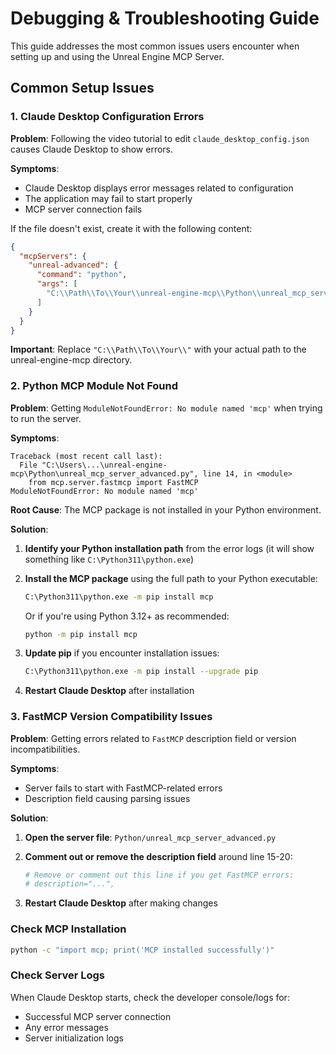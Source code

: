# Debugging & Troubleshooting Guide

This guide addresses the most common issues users encounter when setting up and using the Unreal Engine MCP Server.

## Common Setup Issues

### 1. Claude Desktop Configuration Errors

**Problem**: Following the video tutorial to edit `claude_desktop_config.json` causes Claude Desktop to show errors.

**Symptoms**:
- Claude Desktop displays error messages related to configuration
- The application may fail to start properly
- MCP server connection fails

If the file doesn't exist, create it with the following content:

```json
{
  "mcpServers": {
    "unreal-advanced": {
      "command": "python",
      "args": [
        "C:\\Path\\To\\Your\\unreal-engine-mcp\\Python\\unreal_mcp_server_advanced.py"
      ]
    }
  }
}
```

**Important**: Replace `"C:\\Path\\To\\Your\\"` with your actual path to the unreal-engine-mcp directory.

### 2. Python MCP Module Not Found

**Problem**: Getting `ModuleNotFoundError: No module named 'mcp'` when trying to run the server.

**Symptoms**:
```
Traceback (most recent call last):
  File "C:\Users\...\unreal-engine-mcp\Python\unreal_mcp_server_advanced.py", line 14, in <module>
    from mcp.server.fastmcp import FastMCP
ModuleNotFoundError: No module named 'mcp'
```

**Root Cause**: The MCP package is not installed in your Python environment.

**Solution**:

1. **Identify your Python installation path** from the error logs (it will show something like `C:\Python311\python.exe`)

2. **Install the MCP package** using the full path to your Python executable:
   ```bash
   C:\Python311\python.exe -m pip install mcp
   ```

   Or if you're using Python 3.12+ as recommended:
   ```bash
   python -m pip install mcp
   ```

3. **Update pip** if you encounter installation issues:
   ```bash
   C:\Python311\python.exe -m pip install --upgrade pip
   ```

4. **Restart Claude Desktop** after installation

### 3. FastMCP Version Compatibility Issues

**Problem**: Getting errors related to `FastMCP` description field or version incompatibilities.

**Symptoms**:
- Server fails to start with FastMCP-related errors
- Description field causing parsing issues

**Solution**:

1. **Open the server file**: `Python/unreal_mcp_server_advanced.py`

2. **Comment out or remove the description field** around line 15-20:
   ```python
   # Remove or comment out this line if you get FastMCP errors:
   # description="...",
   ```

3. **Restart Claude Desktop** after making changes


### Check MCP Installation
```bash
python -c "import mcp; print('MCP installed successfully')"
```

### Check Server Logs
When Claude Desktop starts, check the developer console/logs for:
- Successful MCP server connection
- Any error messages
- Server initialization logs

```
